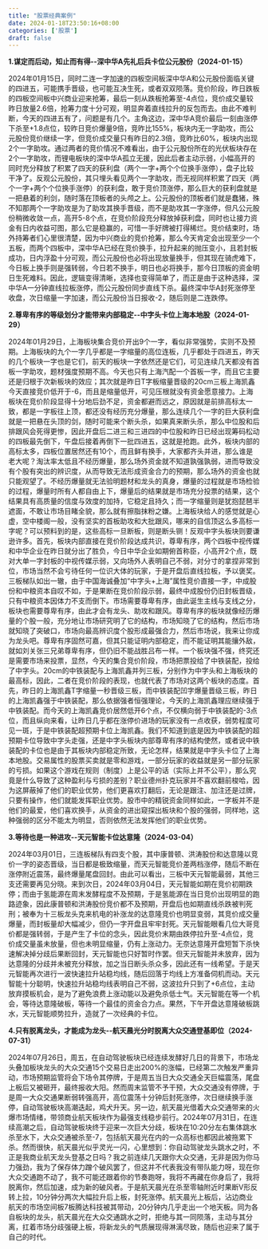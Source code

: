 ```yaml
---
title: "股票经典案例"
date: 2024-01-18T23:50:16+08:00
categories: ['股票']
draft: false
---
```


**1.谋定而后动，知止而有得--深中华A先礼后兵卡位公元股份（2024-01-15）**

2024年01月15日，同时二连一字加速的四板空间板深中华A和公元股份面临关键的四进五，可能携手晋级，也可能互决生死，或者双双陨落。竞价阶段，昨日跌板的四板空间板中兴商业迎来抢筹，最后一刻从跌板抢筹至-4点位，竞价成交量较昨日放量2.6倍，抢筹力度十分可观，明显奔着直线拉升的反包而去。由此不难判断，今天的四进五有了，问题是有几个。主角这边，深中华A竞价最后一刻由涨停下杀至+1.8点位，较昨日竞价爆量9倍，竞昨比155%，板块内无一字助攻，而公元股份竞价继续一字，但竞价成交量只有昨日的2.3倍，竞昨比60%，板块内出现2个一字助攻。通过两者的竞价情况不难看出，由于公元股份所在的光伏板块存在2个一字助攻，而锂电板块的深中华A孤立无援，因此后者主动示弱，小幅高开的同时充分释放了积累了四天的获利盘（两个一字+两个个位换手涨停），盘子比较干净了。反观公元股份，其只埋头看见两个一字助攻，而无视同样积累了四天（两个一字+两个个位换手涨停）的获利盘，敢于竞价顶涨停，那么巨大的获利盘就是一把悬着的利剑，随时落在顶板者的头颅之上。公元股份的顶板者们就是蠢猪，殊不知那两个一字助攻是为了助攻其换手晋级，而不是助攻其一字涨停，但凡公元股份稍微收敛一点，高开5-8个点，在竞价阶段充分释放掉获利盘，同时也让接力资金有日内收益可图，那么它是稳赢的，可惜一手好牌被打得稀烂。竞价结束时，场外持筹者们心里很清楚，因为中兴商业的竞价抢筹，那么今天肯定会出现至少一个五板，而两个四板中，深中华A已经在竞价换手，拉升起来的抛压变小，且若封板成功，日内浮盈十分可观，而公元股份也必将出现放量换手，但其现在骑虎难下，今日板上换手则是强转弱，今日若不换手，明日也必将换手，那今日顶板的资金明日生死难料。因此，逻辑变得清晰，选择也变得简单了，而正是由于这种选择，深中华A一分钟直线拉板涨停，而公元股份同步直线下杀。最终深中华A封死涨停至收盘，次日缩量一字加速，而公元股份当日报收-2，随后则是二连跌停。

**2.尊卑有序的等级划分才能带来内部稳定--中字头卡位上海本地股（2024-01-29）**

2024年01月29日，上海板块集合竞价开出9个一字，看似非常强势，实则不及预期。上海板块的九个一字几乎都是一字缩量的高位连板，几乎都处于四进五，昨天的几个板块一字也是它们，前天的板块一字依然还是它们，可见连续几天都没有首板一字助攻，题材强度预期不高。今天也只有上海汽配一个首板一字，而且它主要还是归根于次新板块的效应；其次就是昨日T字板缩量晋级的20cm三板上海凯鑫今天直接竞价低开于-6，而且是缩量低开，可见压根就没有资金愿意接力。上海板块在竞价阶段显得十分地后劲不足，资金都避而远之，原因就是前排高标太一致，都是一字板往上顶，都还没有经历充分爆量，那么连续几个一字的巨大获利盘就是一把悬在头顶的剑，随时可能来个断头杀，如果真来断头杀，那么中位股和后排跟风会死得更惨，因此开盘后二进三和三进四的中位股和昨日已经出现筹码松动的四板最先倒下，午盘后接着再倒下一批四进五，这就是抢跑。此外，板块内部的高标太多，四板位置居然还有10个，而且鲜有换手，大家都齐头并进，那么谁是老大呢？淘汰率太低且不经历爆量，那么场外资金就不知道孰强孰弱，进而导致没有个股有突出的辨识度，从而导致无法形成资金合力的预期，那么场外的资金也就只能观望了。不经历爆量就无法验明题材和龙头的真身，爆量的过程就是市场检验的过程，爆量时所有人都自由上下，爆量后的结果就是市场充分投票的结果，这个结果具有高质量的信度与效度的加持，它稳定且持久；而一字缩量则是犹抱琵琶半遮面，不敢让市场目睹全貌，那么就有擦脂抹粉之嫌。上海板块给人的感觉就是心虚，空中楼阁一般，没有坚实的首板助攻和大批跟风，哪来的自信顶这么多高标一字呢？可以预料到的是，这些高标一旦断板，则是断头铡！反观中字头板块则要谦逊许多。首先，板块内部直接在竞价阶段达成共识，尊卑有序，两个四板中视传媒和中华企业在昨日就分出了胜负，今日中华企业如期俯首称臣，小高开2个点，既对大单一字封板的中视传媒示弱，又向场外人表明自己不弱，对分寸的拿捏非常到位，市场当然不会亏待任何一位识大体的玩家，于是开盘后直线拉板，予以褒奖。三板梯队如出一辙，由于中国海诚叠加“中字头+上海”属性竞价直接一字，中成股份和中粮资本自叹不如，于是果断在竞价阶段示弱，最终中成股份仍旧封板晋级，只有中粮资本因体力不支而倒下。市场需要尊卑有序，由此诞生主线与支线之分，板块也需要尊卑有序，由此才会有龙头、助攻和跟风。尊卑有序的板块就像经历爆量的个股一般，充分地让市场研究明了它的结构，市场知晓了它的结构，然后市场就知晓了突破口，市场向最高辨识度个股形成最强合力，然后市场说，我来让你成为龙头吧。尊卑有序固然可嘉，但其只能证明内部稳定，而不能证明其能攘外敌，就如刘关张三兄弟尊卑有序，但仍旧不能战胜吕布一样。一个板块强不强，终究还是需要市场来投票，显然，今天的集合竞价阶段，市场把票投给了中铁装配，投给了中字头。20cm的中铁装配与上海凯鑫并列三板，分别作为中字头和上海板块的最高标，因此，二者在竞价阶段的表现，也就代表了市场对这两个板块的态度。首先，昨日的上海凯鑫T字缩量一秒晋级三板，而中铁装配凹字爆量晋级三板，昨日的上海凯鑫强于中铁装配，那么依据强者恒强理论，今天的上海凯鑫理应继续强于中铁装配。而今天的上海凯鑫竞价居然低开6个点，不仅横向弱于中铁装配的-3点位，而且纵向来看，让昨日几乎都在涨停价进场的玩家没有一点收获，弱势程度可见一斑，于是中铁装配超预期卡位上海凯鑫。我们不知道到底是因为中铁装配的超预期卡位导致中字头走强，还是中字头板块内部尊卑有序的结构使然，或者说中铁装配的卡位也是由于其板块内部稳定所致，无论怎样，结果就是中字头卡位了上海本地股。交易属性的股票买卖就是零和游戏，一部分玩家的收益就是另一部分玩家的亏损。如果这个游戏在规则（制度）上是公平的话（实际上并不公平），那么究竟是什么导致了这种盈利与亏损的差别？职业德州扑克玩家并不喜欢翻前梭哈，因为这屏蔽掉了他们的职业优势，他们更喜欢打翻后，无论是跟注、加注还是过牌，只要有操作，他们就能发挥职业优势。股市中的精锐资金同样如此，一字板并不是他们的最爱，他们喜欢换手，从资金的进出窥探出板块和个股的强弱，同样地，这种强弱的区分不能太为明显，否则依然无法发挥他们的职业优势。

**3.等待也是一种进攻--天元智能卡位达意隆（2024-03-04）**

2024年03月01日，三连板梯队有四支个股，其中康普顿、洪涛股份和达意隆以竞价一字的姿态晋级，当日都是极致缩量，而天元智能竞价差两档涨停，随后不断在涨停附近震荡，最终爆量尾盘回封。由此可以看出，三板中天元智能最弱，其他三支还需要再见分晓。来到次日，2024年03月04日，天元智能如期在竞价初期跌停；而由于氢能源在周末发酵程度不及预期，于是氢能源在当日竞价出现明显的跑路迹象，因此康普顿和洪涛股份竞价都不及预期，开盘后也如期直线杀跌被判死刑；被奉为十三板龙头克来机电的补涨龙的达意隆竞价也明显变弱，其竞价成交量爆量，而封板量却大幅减少，但仍一字开盘且牢牢封死。天元智能眼看几位大哥竞价都是强转弱，于是产生了卡位的念头，因此竞价末期由跌停拉升至-4点位，竞价成交量虽未放量，但也未明显缩量，仍有上涨动力。无奈达意隆开盘短暂下杀快速解决掉分歧后果断回封，天元智能也只好暂时作罢。但天元智能并未放弃，因为达意隆的分歧并未被充分释放，加之当日断头杀众多，因此还有一线希望。于是天元智能再次进行一波快速拉升站稳均线，随后回落于均线上方准备伺机而动。天元智能十分聪明，快速拉升站稳均线表明自己不弱，这波拉升只到了+6点位，主动放弃摸板机会，是为了避免浪费上涨动能以及避免杀低士气。天元智能在等一个机会，等待达意隆破板，等待一个最佳的资金合力点。果然，下午开盘达意隆破板跳水，天元智能顺势拉升，造就了一次经典的卡位。

**4.只有脱离龙头，才能成为龙头--航天晨光分时脱离大众交通登基即位（2024-07-31）**

2024年07月26日，周五，在自动驾驶板块已经连续发酵好几日的背景下，市场龙头叠加板块龙头的大众交通15个交易日走出200%的涨幅，已经第二次触发严重异动，市场预期监管将会下场令其停牌，于是周五当日大众交通全天巨幅震荡，尾盘上板后又被砸开，最终报收大阳。然而周末监管不予干预，大众交通没有停牌，于是周一大众交通果断弱转强高开，高位震荡十分钟后封死涨停，次日继续换手涨停，自动驾驶板块高潮迭起，鸡犬升天。另一边，航天晨光借着大众交通带来的火爆市场情绪，带领商业航天板块作为最强支线稳步前行。2024年07月31日，在连续高潮之后，自动驾驶板块终于迎来一次巨大分歧，板块在10:20分左右集体跳水杀至水下，大众交通被杀至-7，包括航天晨光在内的一众高标也都因此被拖累下杀。然而很快，航天晨光似乎灵光一闪，心里想到：你自动驾驶龙头跳水之时，不正是我商业航天龙头登基之日吗？我之前连续几天跟你大众交通，无非是因为你马力强劲，我为了保存体力蹭个破风罢了，但这并不代表我没有带队能力呀，现在你大众交通跑不动了，我不可能还跟着你的节奏跑呀，我将不再藏在你身后了，我将脱离你，然后加速，成为新的破风者。于是航天晨光在杀至零轴附近时果断V形反转上拉，10分钟分两次大幅拉升后上板，封死涨停。航天晨光上板后，沾边商业航天的市场空间板7板腾达科技被其带动，20分钟内几乎走出一个地天板。同为各自板块的龙头，航天晨光在大众交通跳水之时，拒绝与其一同陨落，主动与其分离，扛着市场分歧强硬上板，将新龙头的气质展现得淋漓尽致，随后也迎来了属于自己的时代。
